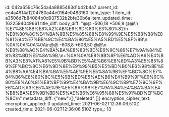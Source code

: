 id: 042a659c76c54a4a8885483d1b42b4a7
parent_id: ee4a4914a1204780a44e0164e0483160
item_type: 1
item_id: a3506d7b84084b0d937532b2bfe30b6a
item_updated_time: 1622594049661
title_diff: 
body_diff: "@@ -506,18 +506,8 @@\\n %E7%8E%8B%E8%A2%AB%E6%9D%80%E3%80%82\\n-%E8%80%8C%E4%BA%8B%E5%85%88%E8%99%9E%E5%B8%B8%E8%81%94%E7%BB%9C%E4%BA%86%E5%A5%BD%E5%8F%8B\\n %0A%0A%0A%0A\\n@@ -608,8 +608,50 @@\\n %E8%88%AC%E4%BA%BA%E8%83%BD%E6%9C%89%E7%9A%84%E8%83%BD%E5%8A%9B.\\n+%0A%0A%E8%8B%8F%E6%AD%A6%E4%BB%A3%E8%A1%A8%E5%9B%BD%E5%AE%B6%E8%8D%A3%E5%85%89%EF%BC%8C%E6%9D%8E%E9%99%B5%E5%BD%B0%E6%98%BE%E4%B8%AA%E4%BA%BA%E5%AE%9E%E5%8A%9B%EF%BC%8C%E7%84%B6%E8%80%8C%E5%9B%BD%E5%AE%B6%E4%B9%9F%E9%9C%80%E8%A6%81%E8%BF%99%E4%BA%9B%E6%9C%89%E7%9C%9F%E6%AD%A3%E5%AE%9E%E5%8A%9B%E7%9A%84%E4%BA%BA%E4%B8%BA%E5%9B%BD%E5%AE%B6%E6%95%88%E5%91%BD%EF%BC%8C\\n"
metadata_diff: {"new":{},"deleted":[]}
encryption_cipher_text: 
encryption_applied: 0
updated_time: 2021-06-02T12:36:06.510Z
created_time: 2021-06-02T12:36:06.510Z
type_: 13